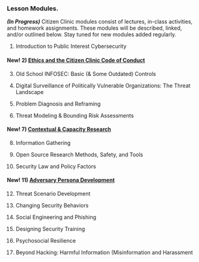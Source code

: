 ### **Lesson Modules.**

**_(In Progress)_** Citizen Clinic modules consist of lectures, in-class activities, and homework assignments. These modules will be described, linked, and/or outlined below. Stay tuned for new modules added regularly. 

1) Introduction to Public Interest Cybersecurity

#### **New!** 2) [Ethics and the Citizen Clinic Code of Conduct](../Modules/Ethics/Ethics/) 

3) Old School INFOSEC: Basic (& Some Outdated) Controls

4) Digital Surveillance of Politically Vulnerable Organizations: The Threat Landscape

5) Problem Diagnosis and Reframing

6) Threat Modeling & Bounding Risk Assessments 

#### **New!** 7) [Contextual & Capacity Research](../Modules/Contextual_Research/Contextual_Research/)

8) Information Gathering

9) Open Source Research Methods, Safety, and Tools

10) Security Law and Policy Factors

#### **New!** 11) [Adversary Persona Development](../Modules/Adversary_Personas/Adversary_Personas/)

12) Threat Scenario Development

13) Changing Security Behaviors

14) Social Engineering and Phishing

15) Designing Security Training

16) Psychosocial Resilience

17) Beyond Hacking: Harmful Information (Misinformation and Harassment
